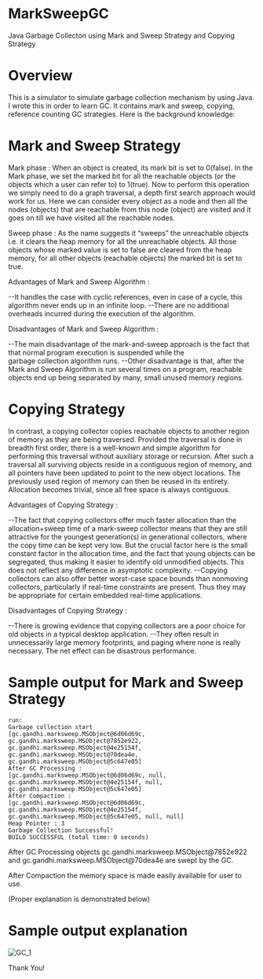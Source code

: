 # MarkSweepGC
Java Garbage Collecton using Mark and Sweep Strategy and Copying Strategy

# Overview
This is a simulator to simulate garbage collection mechanism by using Java. I wrote this in order to learn GC. It contains mark and sweep, copying, reference counting GC strategies. Here is the background knowledge:

# Mark and Sweep Strategy

Mark phase :
When an object is created, its mark bit is set to 0(false). In the Mark phase, we set the marked bit for all the reachable objects (or the objects which a user can refer to) to 1(true). Now to perform this operation we simply need to do a graph traversal, a depth first search approach would work for us. Here we can consider every object as a node and then all the nodes (objects) that are reachable from this node (object) are visited and it goes on till we have visited all the reachable nodes.

Sweep phase :
As the name suggests it “sweeps” the unreachable objects i.e. it clears the heap memory for all the unreachable objects. All those objects whose marked value is set to false are cleared from the heap memory, for all other objects (reachable objects) the marked bit is set to true.

Advantages of Mark and Sweep Algorithm :

  --It handles the case with cyclic references, even in case of a cycle, this algorithm never ends up in an infinite loop.
  --There are no additional overheads incurred during the execution of the algorithm.

Disadvantages of Mark and Sweep Algorithm :

  --The main disadvantage of the mark-and-sweep approach is the fact that that normal program execution is suspended while the  
    garbage collection algorithm runs.
  --Other disadvantage is that, after the Mark and Sweep Algorithm is run several times on a program, reachable objects end up
    being separated by many, small unused memory regions.

# Copying Strategy

In contrast, a copying collector copies reachable objects to another region of memory as they are being traversed. Provided the traversal is done in breadth first order, there is a well-known and simple algorithm for performing this traversal without auxiliary storage or recursion. After such a traversal all surviving objects reside in a contiguous region of memory, and all pointers have been updated to point to the new object locations. The previously used region of memory can then be reused in its entirety. Allocation becomes trivial, since all free space is always contiguous.

Advantages of Copying Strategy :

  --The fact that copying collectors offer much faster allocation than the allocation+sweep time of a mark-sweep collector means
    that they are still attractive for the youngest generation(s) in generational collectors, where the copy time can be kept 
    very low. But the crucial factor here is the small constant factor in the allocation time, and the fact that young objects 
    can be segregated, thus making it easier to identify old unmodified objects. This does not reflect any difference in 
    asymptotic complexity. 
  --Copying collectors can also offer better worst-case space bounds than nonmoving collectors, particularly if real-time
    constraints are present. Thus they may be appropriate for certain embedded real-time applications.

Disadvantages of Copying Strategy :

  --There is growing evidence that copying collectors are a poor choice for old objects in a typical desktop application. 
  --They often result in unnecessarily large memory footprints, and paging where none is really necessary. The net effect can be
    disastrous performance.

# Sample output for Mark and Sweep Strategy
```
run:
Garbage collection start
[gc.gandhi.marksweep.MSObject@6d06d69c, gc.gandhi.marksweep.MSObject@7852e922, gc.gandhi.marksweep.MSObject@4e25154f, gc.gandhi.marksweep.MSObject@70dea4e, gc.gandhi.marksweep.MSObject@5c647e05]
After GC Processing : 
[gc.gandhi.marksweep.MSObject@6d06d69c, null, gc.gandhi.marksweep.MSObject@4e25154f, null, gc.gandhi.marksweep.MSObject@5c647e05]
After Compaction : 
[gc.gandhi.marksweep.MSObject@6d06d69c, gc.gandhi.marksweep.MSObject@4e25154f, gc.gandhi.marksweep.MSObject@5c647e05, null, null]
Heap Pointer : 3
Garbage Collection Successful!
BUILD SUCCESSFUL (total time: 0 seconds)

```
After GC Processing objects gc.gandhi.marksweep.MSObject@7852e922 and gc.gandhi.marksweep.MSObject@70dea4e are swept by the GC.

After Compaction the memory space is made easily available for user to use.

(Proper explanation is demonstrated below)

# Sample output explanation

![GC_1](https://user-images.githubusercontent.com/48925853/55738361-9c6a5100-5a44-11e9-9404-5fcd76ed85ce.jpg)



Thank You!
